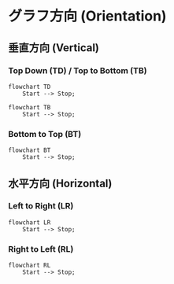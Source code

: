 # グラフ方向 (Orientation)

## 垂直方向 (Vertical)

### Top Down (TD) / Top to Bottom (TB)

```mermaid
flowchart TD
    Start --> Stop;
```

```mermaid
flowchart TB
    Start --> Stop;
```

### Bottom to Top (BT)

```mermaid
flowchart BT
    Start --> Stop;
```

## 水平方向 (Horizontal)

### Left to Right (LR)

```mermaid
flowchart LR
    Start --> Stop;
```

### Right to Left (RL)

```mermaid
flowchart RL
    Start --> Stop;
```
